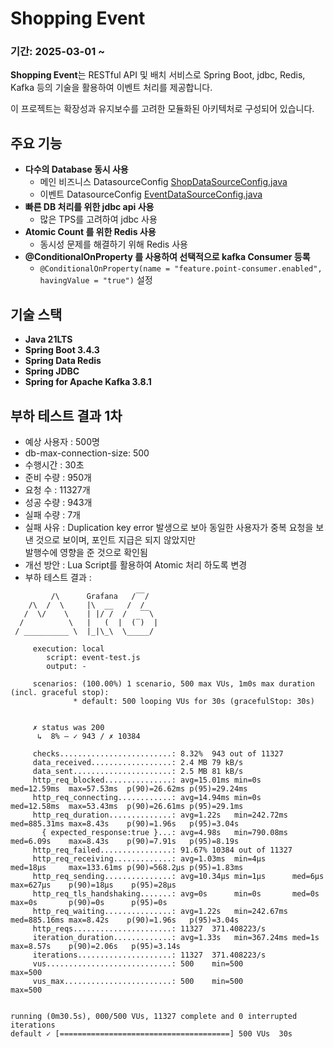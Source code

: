 # Shopping Event
### 기간: 2025-03-01 ~

**Shopping Event**는 RESTful API 및 배치 서비스로
Spring Boot, jdbc, Redis, Kafka 등의 기술을 활용하여 이벤트 처리를 제공합니다.

이 프로젝트는 확장성과 유지보수를 고려한 모듈화된 아키텍처로 구성되어 있습니다.

## 주요 기능
- **다수의 Database 동시 사용**
    - 메인 비즈니스 DatasourceConfig [ShopDataSourceConfig.java](src/main/java/com/shop/shoppingevent/config/ShopDataSourceConfig.java)
    - 이벤트 DatasourceConfig [EventDataSourceConfig.java](src/main/java/com/shop/shoppingevent/config/EventDataSourceConfig.java)
- **빠른 DB 처리를 위한 jdbc api 사용**
    - 많은 TPS를 고려하여 jdbc 사용
- **Atomic Count 를 위한 Redis 사용**
    - 동시성 문제를 해결하기 위해 Redis 사용
- **@ConditionalOnProperty 를 사용하여 선택적으로 kafka Consumer 등록**
    - ``@ConditionalOnProperty(name = "feature.point-consumer.enabled", havingValue = "true")`` 설정

## 기술 스택

- **Java 21LTS**
- **Spring Boot 3.4.3**
- **Spring Data Redis**
- **Spring JDBC**
- **Spring for Apache Kafka 3.8.1**


## 부하 테스트 결과 1차
- 예상 사용자 : 500명
- db-max-connection-size: 500
- 수행시간 : 30초
- 준비 수량 : 950개
- 요청 수 : 11327개
- 성공 수량 : 943개
- 실패 수량 : 7개
- 실패 사유 : Duplication key error 발생으로 보아 동일한 사용자가 중복 요청을 보낸 것으로 보이며, 포인트 지급은 되지 않았지만
<br> 발행수에 영향을 준 것으로 확인됨
- 개선 방안 : Lua Script를 활용하여 Atomic 처리 하도록 변경
- 부하 테스트 결과 :
```
         /\      Grafana   /‾‾/  
    /\  /  \     |\  __   /  /   
   /  \/    \    | |/ /  /   ‾‾\ 
  /          \   |   (  |  (‾)  |
 / __________ \  |_|\_\  \_____/ 

     execution: local
        script: event-test.js
        output: -

     scenarios: (100.00%) 1 scenario, 500 max VUs, 1m0s max duration (incl. graceful stop):
              * default: 500 looping VUs for 30s (gracefulStop: 30s)


     ✗ status was 200
      ↳  8% — ✓ 943 / ✗ 10384

     checks.........................: 8.32%  943 out of 11327
     data_received..................: 2.4 MB 79 kB/s
     data_sent......................: 2.5 MB 81 kB/s
     http_req_blocked...............: avg=15.01ms min=0s       med=12.59ms  max=57.53ms  p(90)=26.62ms p(95)=29.24ms
     http_req_connecting............: avg=14.94ms min=0s       med=12.58ms  max=53.43ms  p(90)=26.61ms p(95)=29.1ms 
     http_req_duration..............: avg=1.22s   min=242.72ms med=885.31ms max=8.43s    p(90)=1.96s   p(95)=3.04s  
       { expected_response:true }...: avg=4.98s   min=790.08ms med=6.09s    max=8.43s    p(90)=7.91s   p(95)=8.19s  
     http_req_failed................: 91.67% 10384 out of 11327
     http_req_receiving.............: avg=1.03ms  min=4µs      med=18µs     max=133.61ms p(90)=568.2µs p(95)=1.83ms 
     http_req_sending...............: avg=10.34µs min=1µs      med=6µs      max=627µs    p(90)=18µs    p(95)=28µs   
     http_req_tls_handshaking.......: avg=0s      min=0s       med=0s       max=0s       p(90)=0s      p(95)=0s     
     http_req_waiting...............: avg=1.22s   min=242.67ms med=885.16ms max=8.42s    p(90)=1.96s   p(95)=3.04s  
     http_reqs......................: 11327  371.408223/s
     iteration_duration.............: avg=1.33s   min=367.24ms med=1s       max=8.57s    p(90)=2.06s   p(95)=3.14s  
     iterations.....................: 11327  371.408223/s
     vus............................: 500    min=500            max=500
     vus_max........................: 500    min=500            max=500


running (0m30.5s), 000/500 VUs, 11327 complete and 0 interrupted iterations
default ✓ [======================================] 500 VUs  30s
```
